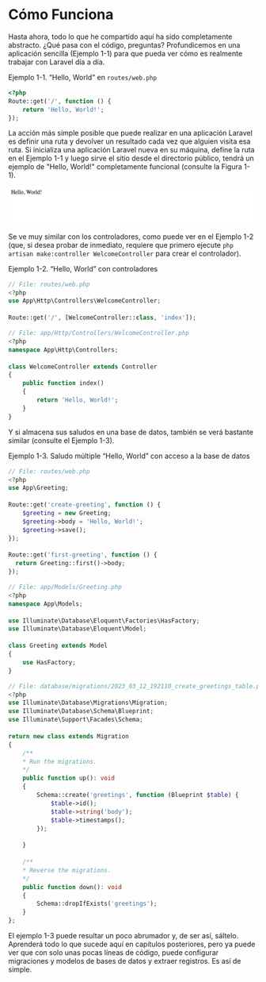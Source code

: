 # Cómo Funciona

Hasta ahora, todo lo que he compartido aquí ha sido completamente abstracto. ¿Qué pasa con el código, preguntas? Profundicemos en una aplicación sencilla (Ejemplo 1-1) para que pueda ver cómo es realmente trabajar con Laravel día a día. 

Ejemplo 1-1. “Hello, World” en `routes/web.php`


```php
<?php
Route::get('/', function () {
    return 'Hello, World!';
});
```


La acción más simple posible que puede realizar en una aplicación Laravel es definir una ruta y devolver un resultado cada vez que alguien visita esa ruta. Si inicializa una aplicación Laravel nueva en su máquina, define la ruta en el Ejemplo 1-1 y luego sirve el sitio desde el directorio público, tendrá un ejemplo de "Hello, World!" completamente funcional (consulte la Figura 1- 1).

![img](../img/img1.png)

Se ve muy similar con los controladores, como puede ver en el Ejemplo 1-2 (que, si desea probar de inmediato, requiere que primero ejecute `php artisan make:controller WelcomeController` para crear el controlador).

Ejemplo 1-2. “Hello, World” con controladores

```php
// File: routes/web.php
<?php
use App\Http\Controllers\WelcomeController;

Route::get('/', [WelcomeController::class, 'index']);
```

```php
// File: app/Http/Controllers/WelcomeController.php
<?php
namespace App\Http\Controllers;

class WelcomeController extends Controller
{
    public function index()
    {
        return 'Hello, World!';
    }
}
```

Y si almacena sus saludos en una base de datos, también se verá bastante similar (consulte el Ejemplo 1-3).

Ejemplo 1-3. Saludo múltiple “Hello, World” con acceso a la base de datos


```php
// File: routes/web.php
<?php
use App\Greeting;

Route::get('create-greeting', function () {
    $greeting = new Greeting;
    $greeting->body = 'Hello, World!';
    $greeting->save();
});

Route::get('first-greeting', function () {
  return Greeting::first()->body;
});
```


```php
// File: app/Models/Greeting.php
<?php
namespace App\Models;

use Illuminate\Database\Eloquent\Factories\HasFactory;
use Illuminate\Database\Eloquent\Model;

class Greeting extends Model
{
    use HasFactory;
}
```


```php
// File: database/migrations/2023_03_12_192110_create_greetings_table.php
<?php
use Illuminate\Database\Migrations\Migration;
use Illuminate\Database\Schema\Blueprint;
use Illuminate\Support\Facades\Schema;

return new class extends Migration
{
    /**
    * Run the migrations.
    */
    public function up(): void
    {
        Schema::create('greetings', function (Blueprint $table) {
            $table->id();
            $table->string('body');
            $table->timestamps();
        });

    }
    
    /**
    * Reverse the migrations.
    */
    public function down(): void
    {
        Schema::dropIfExists('greetings');
    }
};
```

El ejemplo 1-3 puede resultar un poco abrumador y, de ser así, sáltelo. Aprenderá todo lo que sucede aquí en capítulos posteriores, pero ya puede ver que con solo unas pocas líneas de código, puede configurar migraciones y modelos de bases de datos y extraer registros. Es así de simple.
